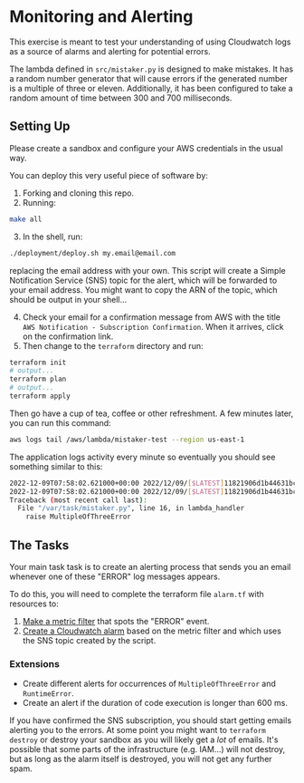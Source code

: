 # Monitoring and Alerting

This exercise is meant to test your understanding of using Cloudwatch logs as a source of alarms and alerting for potential errors.

The lambda defined in `src/mistaker.py` is designed to make mistakes. It has a random number generator that will cause errors if the generated number is a multiple of three or eleven. Additionally, it has been configured to take a random amount of time between 300 and 700 milliseconds.

## Setting Up

Please create a sandbox and configure your AWS credentials in the usual way.

You can deploy this very useful piece of software by:
1. Forking and cloning this repo.
1. Running:
  ```bash
  make all
  ```
3. In the shell, run:
  ```bash
  ./deployment/deploy.sh my.email@email.com
  ```
  replacing the email address with your own. This script will create a Simple Notification Service (SNS) topic for the alert, which will be forwarded to your email address. You might want to copy the ARN of the topic, which should be output in your shell...

4. Check your email for a confirmation message from AWS with the title `AWS Notification - Subscription Confirmation`. When it arrives, click on the confirmation link. 
1. Then change to the `terraform` directory and run:
  ```bash
  terraform init
  # output...
  terraform plan
  # output...
  terraform apply
  ```

Then go have a cup of tea, coffee or other refreshment. A few minutes later, you can run this command:
```bash
aws logs tail /aws/lambda/mistaker-test --region us-east-1
```
The application logs activity every minute so eventually you should see something similar to this:
```bash
2022-12-09T07:58:02.621000+00:00 2022/12/09/[$LATEST]11821906d1b44631bcd0c624a7423261 [WARNING]	2022-12-09T07:58:02.620Z	ee4748fc-bbde-4ab4-a054-7b673a27df13	Oh no 15 is divisible by 3
2022-12-09T07:58:02.621000+00:00 2022/12/09/[$LATEST]11821906d1b44631bcd0c624a7423261 [ERROR] MultipleOfFiveError
Traceback (most recent call last):
  File "/var/task/mistaker.py", line 16, in lambda_handler
    raise MultipleOfThreeError
```

## The Tasks

Your main task task is to create an alerting process that sends you an email whenever one of these "ERROR" log messages appears.

To do this, you will need to complete the terraform file `alarm.tf` with resources to:
1. [Make a metric filter](https://registry.terraform.io/providers/hashicorp/aws/latest/docs/resources/cloudwatch_log_metric_filter) that spots the "ERROR" event.
1. [Create a Cloudwatch alarm](https://registry.terraform.io/providers/hashicorp/aws/latest/docs/resources/cloudwatch_metric_alarm) based on the metric filter and which uses the SNS topic created by the script.

### Extensions
- Create different alerts for occurrences of `MultipleOfThreeError` and `RuntimeError`.
- Create an alert if the duration of code execution is longer than 600 ms.

If you have confirmed the SNS subscription, you should start getting emails alerting you to the errors. At some point you might want to `terraform destroy` or destroy your sandbox as you will likely get a _lot_ of emails. It's possible that some parts of the infrastructure (e.g. IAM...) will not destroy, but as long as the alarm itself is destroyed, you will not get any further spam.

